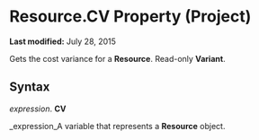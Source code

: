 
# Resource.CV Property (Project)

 **Last modified:** July 28, 2015

Gets the cost variance for a  **Resource**. Read-only  **Variant**.

## Syntax

 _expression_. **CV**

 _expression_A variable that represents a  **Resource** object.


